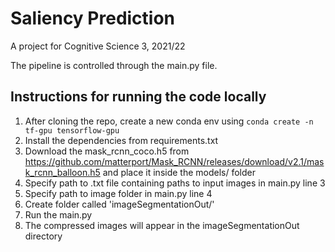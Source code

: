 # Saliency Prediction
A project for Cognitive Science 3, 2021/22

The pipeline is controlled through the main.py file.

## Instructions for running the code locally
1. After cloning the repo, create a new conda env using
`conda create -n tf-gpu tensorflow-gpu`
2. Install the dependencies from requirements.txt
3. Download the mask_rcnn_coco.h5 from https://github.com/matterport/Mask_RCNN/releases/download/v2.1/mask_rcnn_balloon.h5 and place it inside the models/ folder
4. Specify path to .txt file containing paths to input images in main.py line 3
5. Specify path to image folder in main.py line 4
6. Create folder called 'imageSegmentationOut/'
7. Run the main.py
8. The compressed images will appear in the imageSegmentationOut directory

